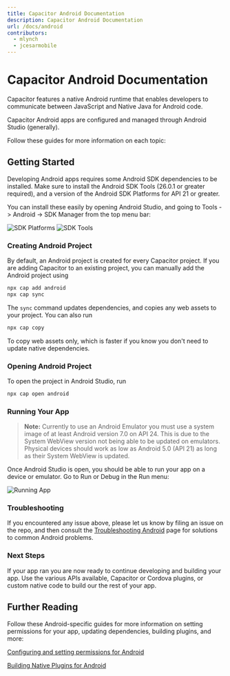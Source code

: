 ```yaml
---
title: Capacitor Android Documentation
description: Capacitor Android Documentation
url: /docs/android
contributors:
  - mlynch
  - jcesarmobile
---
```


# Capacitor Android Documentation

<p class="intro">Capacitor features a native Android runtime that enables developers to communicate between JavaScript and Native Java for Android code.</p>

<p class="intro">Capacitor Android apps are configured and managed through Android Studio (generally).</p>

<p class="intro">Follow these guides for more information on each topic:</p>

## Getting Started

Developing Android apps requires some Android SDK dependencies to be installed. Make sure to install the Android SDK Tools (26.0.1 or greater required), and a version of
the Android SDK Platforms for API 21 or greater.

You can install these easily by opening Android Studio, and going to Tools -> Android -> SDK Manager from the top menu bar:

![SDK Platforms](/assets/img/docs/android/sdk-platforms.png)
![SDK Tools](/assets/img/docs/android/sdk-tools.png)

### Creating Android Project

By default, an Android project is created for every Capacitor project. If you are adding Capacitor to an existing
project, you can manually add the Android project using

```bash
npx cap add android
npx cap sync
```

The `sync` command updates dependencies, and copies any web assets to your project. You can also run

```bash
npx cap copy
```

To copy web assets only, which is faster if you know you don't need to update native dependencies.

### Opening Android Project

To open the project in Android Studio, run

```bash
npx cap open android
```

### Running Your App
> __Note:__ Currently to use an Android Emulator you must use a system image of at least Android version 7.0 on API 24. This is due to the System WebView version not being able to be updated on emulators. Physical devices should work as low as Android 5.0 (API 21) as long as their System WebView is updated.

Once Android Studio is open, you should be able to run your app on a device or emulator. Go to Run or Debug in the Run menu:

![Running App](/assets/img/docs/android/running.png)

### Troubleshooting

If you encountered any issue above, please let us know by filing an issue on the repo, and then consult the [Troubleshooting Android](troubleshooting/) page for solutions to common Android problems.

### Next Steps

If your app ran you are now ready to continue developing and building your app. Use the various APIs available, Capacitor or Cordova plugins, or custom native code to build our the rest of your app.

## Further Reading

Follow these Android-specific guides for more information on setting permissions for your app, updating dependencies, building
plugins, and more:

[Configuring and setting permissions for Android](./configuration)

[Building Native Plugins for Android](../plugins)

